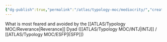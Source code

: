 ```yaml
---
{"dg-publish":true,"permalink":"/atlas/typology-moc/mediocrity/","created":"","updated":"2023-01-18T15:11:34.507+01:00"}
---
```



What is most feared and avoided by the [[ATLAS/Typology MOC/Reverance\|Reverance]] Dyad ([[ATLAS/Typology MOC/INTJ\|INTJ]] / [[ATLAS/Typology MOC/ESFP\|ESFP]])
